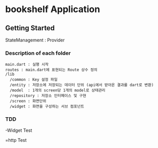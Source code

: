 # bookshelf Application



## Getting Started

StateManagement : Provider

### Description of each folder

```
main.dart : 실행 시작
routes : main.dart에 표현되는 Route 상수 정의
/lib
  /common : Key 설정 파일
  /entity : 저장소에 저장되는 데이터 단위 (api에서 받아온 결과를 dart로 변환)
  /model  : 1개의 screen당 1개의 model로 상태관리
  /repository : 저장소 인터페이스 및 구현
  /screen : 화면단위
  /widget : 화면을 구성하는 서브 컴포넌트
```

### TDD 

  -Widget Test 

  =http Test

